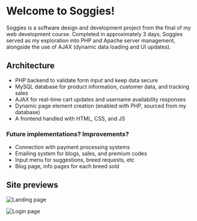 # Welcome to Soggies!
Soggies is a software design and development project from the final of my web development course. Completed in approximately 3 days, Soggies served as my exploration into PHP and Apache server management, alongside the use of AJAX (dynamic data loading and UI updates).

## Architecture
- PHP backend to validate form input and keep data secure
- MySQL database for product information, customer data, and tracking sales
- AJAX for real-time cart updates and username availability responses
- Dynamic page element creation (enabled with PHP, sourced from my database)
- A frontend handled with HTML, CSS, and JS

### Future implementations? Improvements?
- Connection with payment processing systems
- Emailing system for blogs, sales, and premium codes
- Input menu for suggestions, breed requests, etc
- Blog page, info pages for each breed sold

## Site previews
![Landing page](https://media.licdn.com/dms/image/v2/D4E2DAQHr8k60G_SzmA/profile-treasury-image-shrink_800_800/profile-treasury-image-shrink_800_800/0/1737700418017?e=1759532400&v=beta&t=T2zyzmx8IbW54dgT-89iutgIsVT5kvvKgHRlCpjS0Lc)


![Login page](https://media.licdn.com/dms/image/v2/D4E2DAQG-xvtC7ANlOA/profile-treasury-image-shrink_800_800/profile-treasury-image-shrink_800_800/0/1737700485092?e=1759532400&v=beta&t=2aOgCaJHrfmZL3rcMA_Hz6vPRf0Ceq3Pt6pRrq9JOXk)